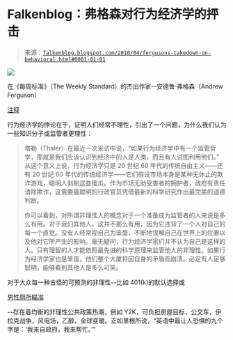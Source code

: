 <!--yml

分类：未分类

日期：2024 年 05 月 12 日 21:35:46

-->

# Falkenblog：弗格森对行为经济学的抨击

> 来源：[`falkenblog.blogspot.com/2010/04/fergusons-takedown-on-behavioral.html#0001-01-01`](http://falkenblog.blogspot.com/2010/04/fergusons-takedown-on-behavioral.html#0001-01-01)

![](https://blogger.googleusercontent.com/img/b/R29vZ2xl/AVvXsEgKQksWm6UK76rzP8bARDXaX0Ca8w_Dqv8y10MU6Izd0ycIht2cH7bQx5c6dD_M2PgUkJgHHFgFNwemXaoD45IvXuWrs1Pst1C2kbV2V8gZ2IOJoWEbczmalcIxsHfkf97oWV7clQ/s1600/labrats.jpg)

在《每周标准》（The Weekly Standard）的杰出作家--安德鲁·弗格森（Andrew Ferguson）

[注释](http://weeklystandard.com/articles/nudge-nudge-wink-wink?page=7)

行为经济学的悖论在于，证明人们经常不理性，引出了一个问题，为什么我们认为一些知识分子或监管者更理性：

> 塔勒（Thaler）在最近一次采访中说，“如果行为经济学中有一个监管哲学，那就是我们应该认识到经济中的人是人类，而且有人试图利用他们。” 从这个意义上说，行为经济学只是 20 世纪 60 年代的传统自由主义——还有 20 世纪 60 年代的传统经济学——它们假设市场本身是某种无休止的欺诈游戏，聪明人剥削这些傻瓜。作为市场无助受害者的拥护者，政府有责任消除欺诈，这需要最聪明的行政官员凭借最新的科学研究作出最完美的道德判断。
> 
> 你可以看到，对所谓非理性人的概念对于一个准备成为监管者的人来说是多么有用。对于我们其他人，这并不那么有用，因为它违背了一个人对自己的每一个直觉。没有人经常视自己为笨蛋，不断地误解自己在世界上的位置以及他对它所产生的影响。毫无疑问，行为经济学家们并不认为自己是这样的人。只有理智的人才能依照最先进的科学原理来监管他人的非理性。如果行为经济学家也是笨蛋，他们整个大厦将因自身的矛盾而崩溃。必定有人足够聪明，能够看到其他人是多么可笑。

对于大众每一种古怪的可预测的非理性--比如 401(k)的默认选择或

[男性厕所瞄准](http://www.scottlondon.com/reviews/thaler.html)

--存在着均衡的非理性公共政策热潮，例如 Y2K，可负担房屋目标，公交车，伊拉克战争，风电场，乙醇，全球变暖。正如里根所说，“英语中最让人恐惧的九个字是：‘我来自政府，我来帮忙。’”
